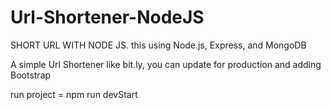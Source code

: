 # Url-Shortener-NodeJS
SHORT URL WITH NODE JS. this using Node.js, Express, and MongoDB

A simple Url Shortener like bit.ly, you can update for production and adding Bootstrap

run project = npm run devStart
